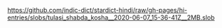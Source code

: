 https://github.com/indic-dict/stardict-hindi/raw/gh-pages/hi-entries/slobs/tulasi_shabda_kosha__2020-06-07_15-36-41Z__2MB.slob  
